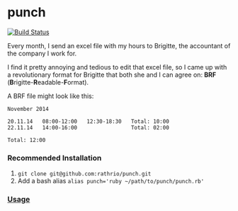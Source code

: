 punch
=====

[![Build Status](https://travis-ci.org/rathrio/punch.svg?branch=master)](https://travis-ci.org/rathrio/punch)

Every month, I send an excel file with my hours to Brigitte, the accountant of the company I work for.

I find it pretty annoying and tedious to edit that excel file, so I came up with a revolutionary format for Brigitte
that both she and I can agree on: **BRF** (**B**rigitte-**R**eadable-**F**ormat).

A BRF file might look like this:

```
November 2014

20.11.14   08:00-12:00   12:30-18:30   Total: 10:00
22.11.14   14:00-16:00                 Total: 02:00

Total: 12:00
```

### Recommended Installation

1. `git clone git@github.com:rathrio/punch.git`
2. Add a bash alias `alias punch='ruby ~/path/to/punch/punch.rb'`

### [Usage](/help.txt)

